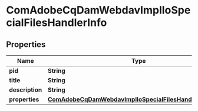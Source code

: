 
# ComAdobeCqDamWebdavImplIoSpecialFilesHandlerInfo

## Properties
Name | Type | Description | Notes
------------ | ------------- | ------------- | -------------
**pid** | **String** |  |  [optional]
**title** | **String** |  |  [optional]
**description** | **String** |  |  [optional]
**properties** | [**ComAdobeCqDamWebdavImplIoSpecialFilesHandlerProperties**](ComAdobeCqDamWebdavImplIoSpecialFilesHandlerProperties.md) |  |  [optional]



